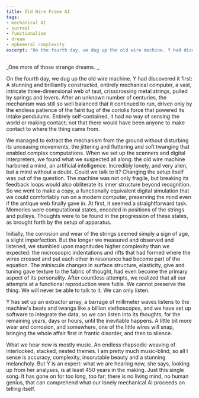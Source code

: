 ```yaml
---
title: Old Wire Frame AI
tags:
- mechanical AI
- surreal
- functionalism
- dream
- ephemeral complexity
excerpt: "On the fourth day, we dug up the old wire machine. Y had discovered it first: A stunning and brilliantly constructed, entirely mechanical computer..."
---
```


_One more of those strange dreams. _

On the fourth day, we dug up the old wire machine. Y had discovered it first: A stunning and brilliantly constructed, entirely mechanical computer, a vast, intricate three-dimensional web of taut, crisscrossing metal strings, pulled by springs and levers. After an unknown number of centuries, the mechanism was still so well balanced that it continued to run, driven only by the endless patience of the faint tug of the coriolis force that powered its intake pendulums. Entirely self-contained, it had no way of sensing the world or making contact; not that there would have been anyone to make contact to where the thing came from.

We managed to extract the mechanism from the ground without disturbing its unceasing movements, the jittering and fluttering and soft twanging that enabled complex computations. When we set up the scanners and digital interpreters, we found what we suspected all along: the old wire machine harbored a mind, an artificial intelligence. Incredibly lonely, and very alien, but a mind without a doubt.
<a name='more'></a>Could we talk to it? Changing the setup itself was out of the question. The machine was not only fragile, but breaking its feedback loops would also obliterate its inner structure beyond recognition. So we went to make a copy, a functionally equivalent digital simulation that we could comfortably run on a modern computer, preserving the mind even if the antique web finally gave in. At first, it seemed a straightforward task. Memories were computational states, encoded in positions of the strings and pulleys. Thoughts were to be found in the progression of these states, as brought forth by the setup of apparatus.

Initially, the corrosion and wear of the strings seemed simply a sign of age, a slight imperfection. But the longer we measured and observed and listened, we stumbled upon magnitudes higher complexity than we expected: the microscopic indentations and rifts that had formed where the wires crossed and put each other in resonance had become part of the equation. The miniscule changes in surface structure, elasticity, give and tuning gave texture to the fabric of thought, had even become the primary aspect of its personality. After countless attempts, we realized that all our attempts at a functional reproduction were futile. We cannot preserve the thing. We will never be able to talk to it. We can only listen.

Y has set up an extractor array, a barrage of millimeter waves listens to the machine's beats and twangs like a billion stethoscopes, and we have set up software to integrate the data, so we can listen into its thoughts, for the remaining years, days or hours, until the inevitable happens. A little bit more wear and corrosion, and somewhere, one of the little wires will snap, bringing the whole affair first in frantic disorder, and then to silence.

What we hear now is mostly music. An endless rhapsodic weaving of interlocked, stacked, nested themes. I am pretty much music-blind, so all I sense is accuracy, complexity, inscrutable beauty and a stunning melancholy. But Y is an expert: what we are hearing now, she says, looking up from her analyses, is at least 450 years in the making. Just this single song. It has gone on for too long, too far; there is no living mind, no human genius, that can comprehend what our lonely mechanical AI proceeds on telling itself.